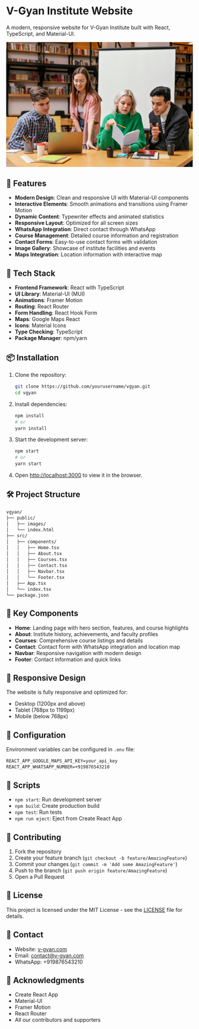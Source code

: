 # V-Gyan Institute Website

A modern, responsive website for V-Gyan Institute built with React, TypeScript, and Material-UI.

![V-Gyan Institute](public/images/2148898690.jpg)

## 🎯 Features

- **Modern Design**: Clean and responsive UI with Material-UI components
- **Interactive Elements**: Smooth animations and transitions using Framer Motion
- **Dynamic Content**: Typewriter effects and animated statistics
- **Responsive Layout**: Optimized for all screen sizes
- **WhatsApp Integration**: Direct contact through WhatsApp
- **Course Management**: Detailed course information and registration
- **Contact Forms**: Easy-to-use contact forms with validation
- **Image Gallery**: Showcase of institute facilities and events
- **Maps Integration**: Location information with interactive map

## 🚀 Tech Stack

- **Frontend Framework**: React with TypeScript
- **UI Library**: Material-UI (MUI)
- **Animations**: Framer Motion
- **Routing**: React Router
- **Form Handling**: React Hook Form
- **Maps**: Google Maps React
- **Icons**: Material Icons
- **Type Checking**: TypeScript
- **Package Manager**: npm/yarn

## 📦 Installation

1. Clone the repository:
   ```bash
   git clone https://github.com/yourusername/vgyan.git
   cd vgyan
   ```

2. Install dependencies:
   ```bash
   npm install
   # or
   yarn install
   ```

3. Start the development server:
   ```bash
   npm start
   # or
   yarn start
   ```

4. Open [http://localhost:3000](http://localhost:3000) to view it in the browser.

## 🛠️ Project Structure

```
vgyan/
├── public/
│   ├── images/
│   └── index.html
├── src/
│   ├── components/
│   │   ├── Home.tsx
│   │   ├── About.tsx
│   │   ├── Courses.tsx
│   │   ├── Contact.tsx
│   │   ├── Navbar.tsx
│   │   └── Footer.tsx
│   ├── App.tsx
│   └── index.tsx
└── package.json
```

## 🎨 Key Components

- **Home**: Landing page with hero section, features, and course highlights
- **About**: Institute history, achievements, and faculty profiles
- **Courses**: Comprehensive course listings and details
- **Contact**: Contact form with WhatsApp integration and location map
- **Navbar**: Responsive navigation with modern design
- **Footer**: Contact information and quick links

## 📱 Responsive Design

The website is fully responsive and optimized for:
- Desktop (1200px and above)
- Tablet (768px to 1199px)
- Mobile (below 768px)

## 🔧 Configuration

Environment variables can be configured in `.env` file:
```env
REACT_APP_GOOGLE_MAPS_API_KEY=your_api_key
REACT_APP_WHATSAPP_NUMBER=+919876543210
```

## 📄 Scripts

- `npm start`: Run development server
- `npm build`: Create production build
- `npm test`: Run tests
- `npm run eject`: Eject from Create React App

## 🤝 Contributing

1. Fork the repository
2. Create your feature branch (`git checkout -b feature/AmazingFeature`)
3. Commit your changes (`git commit -m 'Add some AmazingFeature'`)
4. Push to the branch (`git push origin feature/AmazingFeature`)
5. Open a Pull Request

## 📝 License

This project is licensed under the MIT License - see the [LICENSE](LICENSE) file for details.

## 👥 Contact

- Website: [v-gyan.com](https://v-gyan.com)
- Email: contact@v-gyan.com
- WhatsApp: +919876543210

## 🙏 Acknowledgments

- Create React App
- Material-UI
- Framer Motion
- React Router
- All our contributors and supporters
